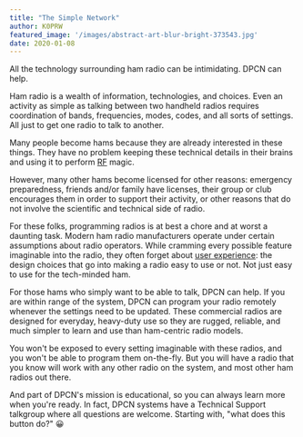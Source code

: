 ```yaml
---
title: "The Simple Network"
author: K0PRW
featured_image: '/images/abstract-art-blur-bright-373543.jpg'
date: 2020-01-08
---
```


All the technology surrounding ham radio can be intimidating. DPCN can help.

<!--more-->

Ham radio is a wealth of information, technologies, and choices. Even an activity as simple as talking between two handheld radios requires coordination of bands, frequencies, modes, codes, and all sorts of settings. All just to get one radio to talk to another.

Many people become hams because they are already interested in these things. They have no problem keeping these technical details in their brains and using it to perform [RF](https://en.wikipedia.org/wiki/Radio_frequency) magic.

However, many other hams become licensed for other reasons: emergency preparedness, friends and/or family have licenses, their group or club encourages them in order to support their activity, or other reasons that do not involve the scientific and technical side of radio.

For these folks, programming radios is at best a chore and at worst a daunting task. Modern ham radio manufacturers operate under certain assumptions about radio operators. While cramming every possible feature imaginable into the radio, they often forget about [user experience](https://en.wikipedia.org/wiki/User_experience): the design choices that go into making a radio easy to use or not. Not just easy to use for the tech-minded ham.

For those hams who simply want to be able to talk, DPCN can help. If you are within range of the system, DPCN can program your radio remotely whenever the settings need to be updated. These commercial radios are designed for everyday, heavy-duty use so they are rugged, reliable, and much simpler to learn and use than ham-centric radio models.

You won't be exposed to every setting imaginable with these radios, and you won't be able to program them on-the-fly. But you will have a radio that you know will work with any other radio on the system, and most other ham radios out there.

And part of DPCN's mission is educational, so you can always learn more when you're ready. In fact, DPCN systems have a Technical Support talkgroup where all questions are welcome. Starting with, "what does this button do?" 😀